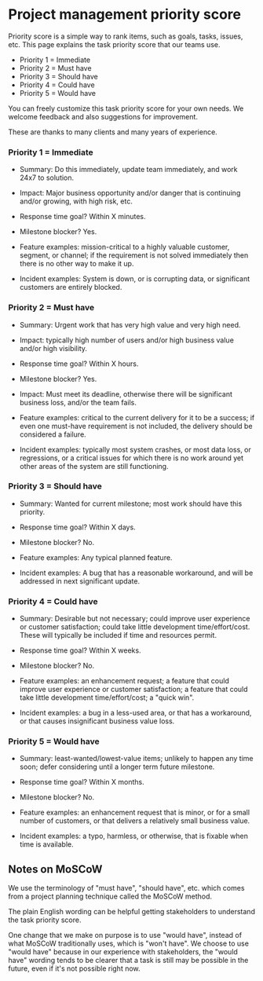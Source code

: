 <!--
0;95;0c  * browser: sixarm-project-management-priority-score
  * tracker: 51cc546dcbae8fc3c3b514ea559154bc
  * version: 2.0.0
  * updated: 2018-11-19T06:17:59Z
  * contact: Joel Parker Henderson (http://joelparkerhenderson.com)
  * options: commentable
-->

# Project management priority score

Priority score is a simple way to rank items, such as goals, tasks, issues, etc. This page explains the task priority score that our teams use.

* Priority 1 = Immediate
* Priority 2 = Must have
* Priority 3 = Should have
* Priority 4 = Could have
* Priority 5 = Would have

You can freely customize this task priority score for your own needs. We welcome feedback and also suggestions for improvement.

These are thanks to many clients and many years of experience.


### Priority 1 = Immediate

* Summary: Do this immediately, update team immediately, and work 24x7 to solution.

* Impact: Major business opportunity and/or danger that is continuing and/or growing, with high risk, etc.

* Response time goal? Within X minutes.

* Milestone blocker? Yes.

* Feature examples: mission-critical to a highly valuable customer, segment, or channel; if the requirement is not solved immediately then there is no other way to make it up.

* Incident examples: System is down, or is corrupting data, or significant customers are entirely blocked.


### Priority 2 = Must have

* Summary: Urgent work that has very high value and very high need.

* Impact: typically high number of users and/or high business value and/or high visibility.

* Response time goal? Within X hours.

* Milestone blocker? Yes.

* Impact: Must meet its deadline, otherwise there will be significant business loss, and/or the team fails.

* Feature examples: critical to the current delivery for it to be a success; if even one must-have requirement is not included, the delivery should be considered a failure.

* Incident examples: typically most system crashes, or most data loss, or regressions, or a critical issues for which there is no work around yet other areas of the system are still functioning.


### Priority 3 = Should have

* Summary: Wanted for current milestone; most work should have this priority.

* Response time goal? Within X days.

* Milestone blocker? No.

* Feature examples: Any typical planned feature.

* Incident examples: A bug that has a reasonable workaround, and will be addressed in next significant update.


### Priority 4 = Could have

* Summary: Desirable but not necessary; could improve user experience or customer satisfaction; could take little development time/effort/cost. These will typically be included if time and resources permit.

* Response time goal? Within X weeks.

* Milestone blocker? No.

* Feature examples: an enhancement request; a feature that could improve user experience or customer satisfaction; a feature that could take little development time/effort/cost; a "quick win".

* Incident examples: a bug in a less-used area, or that has a workaround, or that causes insignificant business value loss.


### Priority 5 = Would have

* Summary: least-wanted/lowest-value items; unlikely to happen any time soon; defer considering until a longer term future milestone.

* Response time goal? Within X months.

* Milestone blocker? No.

* Feature examples: an enhancement request that is minor, or for a small number of customers, or that delivers a relatively small business value.

* Incident examples: a typo, harmless, or otherwise, that is fixable when time is available.


## Notes on MoSCoW

We use the terminology of "must have", "should have", etc. which comes from a project planning technique called the MoSCoW method.

The plain English wording can be helpful getting stakeholders to understand the task priority score.

One change that we make on purpose is to use "would have", instead of what MoSCoW traditionally uses, which is "won't have". We choose to use "would have" because in our experience with stakeholders, the "would have" wording tends to be clearer that a task is still may be possible in the future, even if it's not possible right now.


